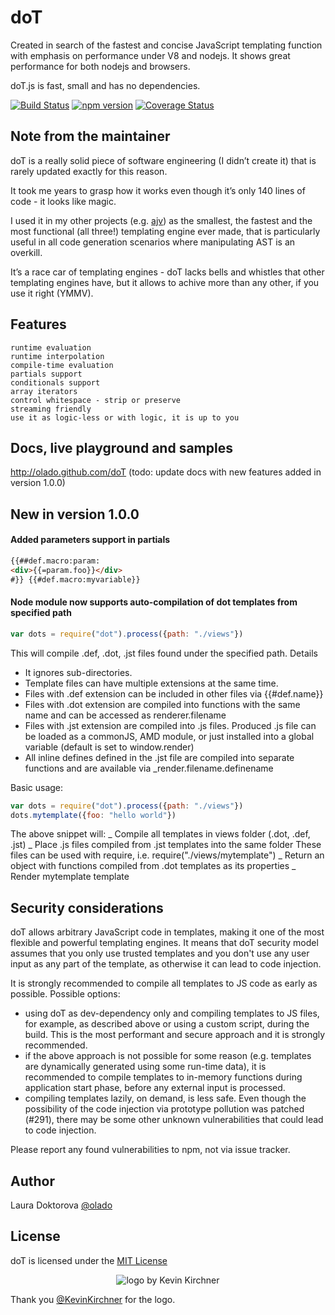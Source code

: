 # doT

Created in search of the fastest and concise JavaScript templating function with emphasis on performance under V8 and nodejs. It shows great performance for both nodejs and browsers.

doT.js is fast, small and has no dependencies.

[![Build Status](https://travis-ci.org/olado/doT.svg?branch=master)](https://travis-ci.org/olado/doT)
[![npm version](https://badge.fury.io/js/dot.svg)](https://www.npmjs.com/package/dot)
[![Coverage Status](http://coveralls.io/repos/github/olado/doT/badge.svg?branch=master)](https://coveralls.io/github/olado/doT?branch=master)

## Note from the maintainer

doT is a really solid piece of software engineering (I didn’t create it) that is rarely updated exactly for this reason.

It took me years to grasp how it works even though it’s only 140 lines of code - it looks like magic.

I used it in my other projects (e.g. [ajv](https://github.com/epoberezkin/ajv)) as the smallest, the fastest and the most functional (all three!) templating engine ever made, that is particularly useful in all code generation scenarios where manipulating AST is an overkill.

It’s a race car of templating engines - doT lacks bells and whistles that other templating engines have, but it allows to achive more than any other, if you use it right (YMMV).

## Features

    runtime evaluation
    runtime interpolation
    compile-time evaluation
    partials support
    conditionals support
    array iterators
    control whitespace - strip or preserve
    streaming friendly
    use it as logic-less or with logic, it is up to you

## Docs, live playground and samples

http://olado.github.com/doT (todo: update docs with new features added in version 1.0.0)

## New in version 1.0.0

#### Added parameters support in partials

```html
{{##def.macro:param:
<div>{{=param.foo}}</div>
#}} {{#def.macro:myvariable}}
```

#### Node module now supports auto-compilation of dot templates from specified path

```js
var dots = require("dot").process({path: "./views"})
```

This will compile .def, .dot, .jst files found under the specified path.
Details

- It ignores sub-directories.
- Template files can have multiple extensions at the same time.
- Files with .def extension can be included in other files via {{#def.name}}
- Files with .dot extension are compiled into functions with the same name and
  can be accessed as renderer.filename
- Files with .jst extension are compiled into .js files. Produced .js file can be
  loaded as a commonJS, AMD module, or just installed into a global variable (default is set to window.render)
- All inline defines defined in the .jst file are
  compiled into separate functions and are available via \_render.filename.definename

Basic usage:

```js
var dots = require("dot").process({path: "./views"})
dots.mytemplate({foo: "hello world"})
```

The above snippet will:
_ Compile all templates in views folder (.dot, .def, .jst)
_ Place .js files compiled from .jst templates into the same folder
These files can be used with require, i.e. require("./views/mytemplate")
_ Return an object with functions compiled from .dot templates as its properties
_ Render mytemplate template

## Security considerations

doT allows arbitrary JavaScript code in templates, making it one of the most flexible and powerful templating engines. It means that doT security model assumes that you only use trusted templates and you don't use any user input as any part of the template, as otherwise it can lead to code injection.

It is strongly recommended to compile all templates to JS code as early as possible. Possible options:

- using doT as dev-dependency only and compiling templates to JS files, for example, as described above or using a custom script, during the build. This is the most performant and secure approach and it is strongly recommended.
- if the above approach is not possible for some reason (e.g. templates are dynamically generated using some run-time data), it is recommended to compile templates to in-memory functions during application start phase, before any external input is processed.
- compiling templates lazily, on demand, is less safe. Even though the possibility of the code injection via prototype pollution was patched (#291), there may be some other unknown vulnerabilities that could lead to code injection.

Please report any found vulnerabilities to npm, not via issue tracker.

## Author

Laura Doktorova [@olado](http://twitter.com/olado)

## License

doT is licensed under the [MIT License](./LICENSE)

<p align="center">
  <img src="http://olado.github.io/doT/doT-js-100@2x.png" alt="logo by Kevin Kirchner"/>
</p>

Thank you [@KevinKirchner](https://twitter.com/kevinkirchner) for the logo.
